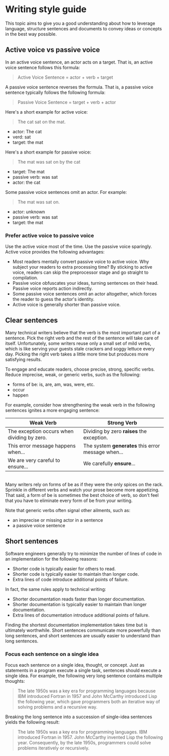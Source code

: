 # Writing style guide 
This topic aims to give you a good understanding about how to leverage language, structure sentences and documents to convey ideas or concepts in the best way possible.

## Active voice vs passive voice
In an active voice sentence, an actor acts on a target. That is, an active voice sentence follows this formula:
> Active Voice Sentence = actor + verb + target

A passive voice sentence reverses the formula. That is, a passive voice sentence typically follows the following formula:
> Passive Voice Sentence = target + verb + actor

Here's a short example for active voice:
> The cat sat on the mat.

* actor: The cat
* verd: sat 
* target: the mat

Here's a short example for passive voice: 
> The mat was sat on by the cat

* target: The mat
* passive verb: was sat
* actor: the cat

Some passive voice sentences omit an actor. For example:
> The mat was sat on.

* actor: unknown
* passive verb: was sat
* target: the mat

### Prefer active voice to passive voice

Use the active voice most of the time. Use the passive voice sparingly. Active voice provides the following advantages:

* Most readers mentally convert passive voice to active voice. Why subject your readers to extra processing time? By sticking to active voice, readers can skip the preprocessor stage and go straight to compilation.
* Passive voice obfuscates your ideas, turning sentences on their head. Passive voice reports action indirectly.
* Some passive voice sentences omit an actor altogether, which forces the reader to guess the actor's identity.
* Active voice is generally shorter than passive voice.

## Clear sentences
Many technical writers believe that the verb is the most important part of a sentence. Pick the right verb and the rest of the sentence will take care of itself. Unfortunately, some writers reuse only a small set of mild verbs, which is like serving your guests stale crackers and soggy lettuce every day. Picking the right verb takes a little more time but produces more satisfying results.

To engage and educate readers, choose precise, strong, specific verbs. Reduce imprecise, weak, or generic verbs, such as the following:

* forms of be: is, are, am, was, were, etc.
* occur
* happen

For example, consider how strengthening the weak verb in the following sentences ignites a more engaging sentence:

| Weak Verb | Strong Verb |
|-----------|-------------|
| The exception occurs when dividing by zero. | Dividing by zero **raises** the exception. |
| This error message happens when... | 	The system **generates** this error message when... |
| We are very careful to ensure... | We carefully **ensure**... |

<br/>
Many writers rely on forms of be as if they were the only spices on the rack. Sprinkle in different verbs and watch your prose become more appetizing. That said, a form of be is sometimes the best choice of verb, so don't feel that you have to eliminate every form of be from your writing.

Note that generic verbs often signal other ailments, such as:

* an imprecise or missing actor in a sentence
* a passive voice sentence

## Short sentences
Software engineers generally try to minimize the number of lines of code in an implementation for the following reasons:

* Shorter code is typically easier for others to read.
* Shorter code is typically easier to maintain than longer code.
* Extra lines of code introduce additional points of failure.

In fact, the same rules apply to technical writing:

* Shorter documentation reads faster than longer documentation.
* Shorter documentation is typically easier to maintain than longer documentation.
* Extra lines of documentation introduce additional points of failure.

Finding the shortest documentation implementation takes time but is ultimately worthwhile. Short sentences communicate more powerfully than long sentences, and short sentences are usually easier to understand than long sentences.

### Focus each sentence on a single idea
Focus each sentence on a single idea, thought, or concept. Just as statements in a program execute a single task, sentences should execute a single idea. For example, the following very long sentence contains multiple thoughts:

> The late 1950s was a key era for programming languages because IBM introduced Fortran in 1957 and John McCarthy introduced Lisp the following year, which gave programmers both an iterative way of solving problems and a recursive way.

Breaking the long sentence into a succession of single-idea sentences yields the following result:

> The late 1950s was a key era for programming languages. IBM introduced Fortran in 1957. John McCarthy invented Lisp the following year. Consequently, by the late 1950s, programmers could solve problems iteratively or recursively.